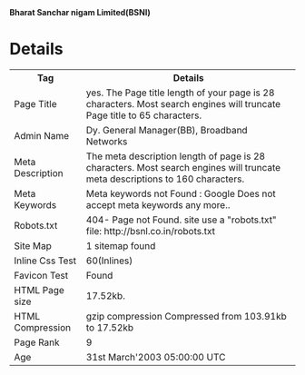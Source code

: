 <html>
<body>
<b>Bharat Sanchar nigam Limited(BSNl)</b>
<h1> Details </h1>
<table>
<tr>
<th> Tag </th>
<th> Details</th>
</tr>
<tr>
<td>Page Title</td>
<td>yes.
The Page title length of your page is 28 characters. Most search engines will truncate Page title to 65 characters.</td>
</tr>
<tr>
<td>Admin Name</td>
<td>Dy. General Manager(BB), Broadband Networks</td>
</tr>
<tr>
<td>Meta Description</td> 
<td>The meta description length of page is 28 characters. Most search engines will truncate meta descriptions to 160 characters.</td>
</tr>
<tr>
<td>Meta Keywords</td>
<td>Meta keywords not Found : Google Does not accept meta keywords any more..</td>
</tr>
<tr>
<td>Robots.txt</td>
<td>404- Page not Found.
site use a "robots.txt" file: http://bsnl.co.in/robots.txt</td>
</tr>
<tr>
<td> Site Map </td>
<td> 1 sitemap found </td>
</tr>
<tr>
<td>Inline Css Test</td>
<td>60(Inlines)</td>
</tr>
<tr>
<td> Favicon Test </td>
<td>  Found </td>
</tr>
<tr>
<td>HTML Page size</td>
<td>17.52kb.</td>
</tr>
<tr>
<td>HTML Compression </td>
<td>gzip compression
Compressed from 103.91kb to 17.52kb</td>
</tr>

<tr>
<td>Page Rank</td>
<td>9</td>
</tr>
<tr>
<td>Age</td>
<td>31st March'2003 05:00:00 UTC</td>
</tr>


</table>
<body/>
<html/>

